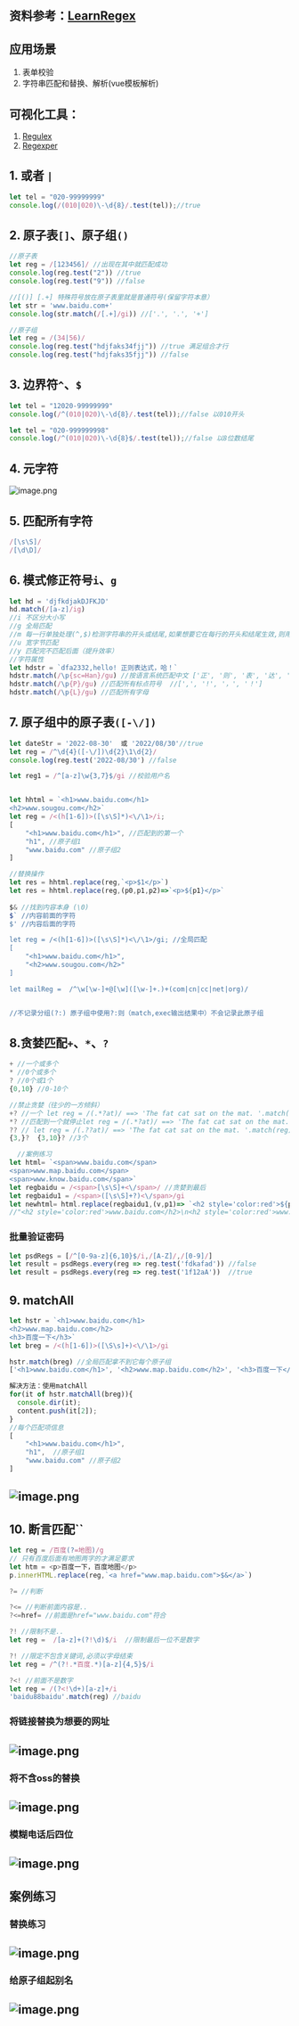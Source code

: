 ## 资料参考：[LearnRegex](https://github.com/ziishaned/learn-regex/blob/master/translations/README-cn.md)

## 应用场景

1. 表单校验
2. 字符串匹配和替换、解析(vue模板解析)

## 可视化工具：

1. [Regulex](https://jex.im/regulex/#!flags=&re=)
2. [Regexper](https://regexper.com/)

## 1. 或者 `|`
```javascript
let tel = "020-99999999"
console.log(/(010|020)\-\d{8}/.test(tel));//true
```

## 2. 原子表`[]`、原子组`()`
```javascript
//原子表
let reg = /[123456]/ //出现在其中就匹配成功
console.log(reg.test("2")) //true
console.log(reg.test("9")) //false

//[()] [.+] 特殊符号放在原子表里就是普通符号(保留字符本意）
let str = 'www.baidu.com+'
console.log(str.match(/[.+]/gi)) //['.', '.', '+']

//原子组
let reg = /(34|56)/
console.log(reg.test("hdjfaks34fjj")) //true 满足组合才行
console.log(reg.test("hdjfaks35fjj")) //false
```
## 3. 边界符`^`、`$` 
```javascript
let tel = "12020-99999999"
console.log(/^(010|020)\-\d{8}/.test(tel));//false 以010开头

let tel = "020-999999998"
console.log(/^(010|020)\-\d{8}$/.test(tel));//false 以8位数结尾
```
## 4. 元字符
![image.png](https://zerdocs.oss-cn-shanghai.aliyuncs.com/febasis/202302032157146.png)
## 5. 匹配所有字符
```javascript
/[\s\S]/  
/[\d\D]/ 
```
## 6. 模式修正符号`i`、`g`
```javascript
let hd = 'djfkdjakDJFKJD'
hd.match(/[a-z]/ig)
//i 不区分大小写
//g 全局匹配
//m 每一行单独处理(^,$)检测字符串的开头或结尾,如果想要它在每行的开头和结尾生效,则用m
//u 宽字节匹配
//y 匹配完不匹配后面（提升效率）
//字符属性
let hdstr = `dfa2332,hello! 正则表达式，哈！`
hdstr.match(/\p{sc=Han}/gu) //按语言系统匹配中文 ['正', '则', '表', '达', '式',  '哈']
hdstr.match(/\p{P}/gu) //匹配所有标点符号  //[',', '!', '，', '！']
hdstr.match(/\p{L}/gu) //匹配所有字母

```
## 7. 原子组中的原子表`([-\/])`
```javascript
let dateStr = '2022-08-30'  或 '2022/08/30'//true 
let reg = /^\d{4}([-\/])\d{2}\1\d{2}/
console.log(reg.test('2022-08/30') //false

let reg1 = /^[a-z]\w{3,7}$/gi //校验用户名


let hhtml = `<h1>www.baidu.com</h1>
<h2>www.sougou.com</h2>`
let reg = /<(h[1-6])>([\s\S]*)<\/\1>/i;
[
    "<h1>www.baidu.com</h1>", //匹配到的第一个
    "h1", //原子组1   
    "www.baidu.com" //原子组2
]

//替换操作
let res = hhtml.replace(reg,`<p>$1</p>`)
let res = hhtml.replace(reg,(p0,p1,p2)=>`<p>${p1}</p>`
                        
$& //找到内容本身 (\0)
$` //内容前面的字符
$' //内容后面的字符

let reg = /<(h[1-6])>([\s\S]*)<\/\1>/gi; //全局匹配
[
    "<h1>www.baidu.com</h1>",
    "<h2>www.sougou.com</h2>"
]

let mailReg =  /^\w[\w-]+@[\w]([\w-]+.)+(com|cn|cc|net|org)/


//不记录分组(?:) 原子组中使用?:则（match,exec输出结果中）不会记录此原子组

```

## 8.贪婪匹配`+`、`*`、`?`
```javascript
+ //一个或多个
* //0个或多个
? //0个或1个
{0,10} //0-10个

//禁止贪婪（往少的一方倾斜）
+? //一个 let reg = /(.*?at)/ ==> 'The fat cat sat on the mat. '.match(reg) ['The fat']
*? //匹配到一个就停止let reg = /(.*?at)/ ==> 'The fat cat sat on the mat. '.match(reg) ['The fat']
?? // let reg = /(.??at)/ ==> 'The fat cat sat on the mat. '.match(reg) ['fat']
{3,}?  {3,10}? //3个

  //案例练习
let html= `<span>www.baidu.com</span>
<span>www.map.baidu.com</span>
<span>www.know.baidu.com</span>`
let regbaidu = /<span>[\s\S]+<\/span>/ //贪婪到最后
let regbaidu1 = /<span>([\s\S]+?)<\/span>/gi
let newhtml= html.replace(regbaidu1,(v,p1)=> `<h2 style='color:red'>${p1}</h2>`)
//"<h2 style='color:red'>www.baidu.com</h2>\n<h2 style='color:red'>www.map.baidu.com</h2>\n<h2 style='color:red'>www.know.baidu.com</h2>"
```
### 批量验证密码
```javascript
let psdRegs = [/^[0-9a-z]{6,10}$/i,/[A-Z]/,/[0-9]/]
let result = psdRegs.every(reg => reg.test('fdkafad')) //false
let result = psdRegs.every(reg => reg.test('1f12aA'))  //true
```
## 9. matchAll
```javascript
let hstr = `<h1>www.baidu.com</h1>
<h2>www.map.baidu.com</h2>
<h3>百度一下</h3>`
let breg = /<(h[1-6])>([\S\s]+)<\/\1>/gi

hstr.match(breg) //全局匹配拿不到它每个原子组
['<h1>www.baidu.com</h1>', '<h2>www.map.baidu.com</h2>', '<h3>百度一下</h3>']

解决方法：使用matchAll
for(it of hstr.matchAll(breg)){ 
  console.dir(it);
  content.push(it[2]);
}
//每个匹配项信息
[
    "<h1>www.baidu.com</h1>",
    "h1",  //原子组1
    "www.baidu.com" //原子组2
]
```

## ![image.png](https://zerdocs.oss-cn-shanghai.aliyuncs.com/febasis/202302032155273.png)
## 10. 断言匹配``
```javascript
let reg = /百度(?=地图)/g
// 只有百度后面有地图两字的才满足要求
let htm = <p>百度一下，百度地图</p>
p.innerHTML.replace(reg,`<a href="www.map.baidu.com">$&</a>`)

?= //判断 

?<= //判断前面内容是..
?<=href= //前面是href="www.baidu.com"符合

?! //限制不是..
let reg =  /[a-z]+(?!\d)$/i  //限制最后一位不是数字

?! //限定不包含关键词,必须以字母结束
let reg = /^(?!.*百度.*)[a-z]{4,5}$/i

?<! //前面不是数字 
let reg = /(?<!\d+)[a-z]+/i
'baidu88baidu'.match(reg) //baidu
```
### 将链接替换为想要的网址
## ![image.png](https://zerdocs.oss-cn-shanghai.aliyuncs.com/febasis/202302032155274.png)
### 将不含oss的替换
## ![image.png](https://zerdocs.oss-cn-shanghai.aliyuncs.com/febasis/202302032155275.png)
### 模糊电话后四位
## ![image.png](https://zerdocs.oss-cn-shanghai.aliyuncs.com/febasis/202302032155277.png)

## 案例练习
### 替换练习
## ![image.png](https://zerdocs.oss-cn-shanghai.aliyuncs.com/febasis/202302032155279.png)
### 给原子组起别名
## ![image.png](https://zerdocs.oss-cn-shanghai.aliyuncs.com/febasis/202302032155280.png)
